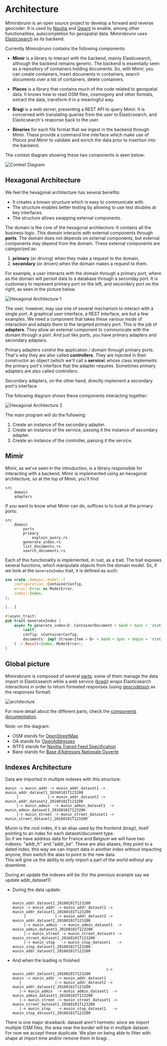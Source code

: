 # Architecture

Mimirsbrunn is an open source project to develop a forward and reverse
geocoder. It is used by [Navitia](https://www.navitia.io/) and
[Qwant](https://www.qwant.com/maps/) to enable, among other functionalities,
autocompletion for geospatial data. Mimirsbrunn uses
[Elasticsearch](https://www.elastic.co/elasticsearch) as its backend.

Currently Mimirsbrunn contains the following components:

* **Mimir** is a library to interact with the backend, mainly Elasticsearch,
  although the backend remains generic. The backend is essentially seen as a
  repository of containers holding documents. So, with Mimir, you can create
  containers, insert documents in containers, search documents over a list of
  containers, delete containers.

* **Places** is a library that contains much of the code related to geospatial
  data. It knows how to read OSM files, cosmogony and other formats, extract
  the data, transform it in a meaningful way.

* **Bragi** is a web server, presenting a REST API to query Mimir. It is
  concerned with translating queries from the user to Elasticsearch, and
  Elasticsearch's response back to the user.

* **Binaries** for each file format that we ingest in the backend through Mimir.
  These provide a command line interface which make use of *Places* and *Mimir*
  to validate and enrich the data prior to insertion into the backend.

The context diagram showing these two components is seen below:

![Context Diagram](./assets/img/architecture/context-diagram.svg)

## Hexagonal Architecture

We feel the hexagonal architecture has several benefits:
* It creates a known structure which is easy to communicate with.
* The structure enables better testing by allowing to use test doubles at key
  interfaces.
* The structure allows swapping external components.

The domain is the core of the hexagonal architecture. It contains all the
business logic. This domain interacts with external components through
**ports**. The domain does not depends on external components, but external
components may depend from the domain. These external components are
categorized as:
1. **primary** (or driving) when they make a request to the domain,
2. **secondary** (or driven) when the domain makes a request to them.

For example, a user interacts with the domain through a primary port, where as
the domain will persist data to a database through a seconday port. It is
customary to represent primary port on the left, and secondary port on the
right, as seen in the picture below.

![Hexagonal Architecture 1](./assets/img/architecture/hexagon-generic-1.2.svg)

The user, however, may use one of several mechanism to interact with a single
port: A graphical user interface, a REST interface, are but a few examples. We
need a component that takes these various mode of interaction and adapts them
to the targeted primary port. This is the job of **adapters**. They allow an
external component to communicate with the domain through a port. And just like
ports, you have primary adapters and secondary adapters. 

Primary adapters control the application / domain through primary ports. That's
why they are also called **controllers**. They are injected in their
constructor an object (which we'll call a **service**) whose class implements
the primary port's interface that the adapter requires. Sometimes primary
adapters are also called controllers.

Secondary adapters, on the other hand, directly implement a secondary port's interface.

The following diagram shows these components interacting together:

![Hexagonal Architecture 2](./assets/img/architecture/hexagon-generic-2.2.svg)

The main program will do the following:
1. Create an instance of the secondary adapter.
2. Create an instance of the service, passing it the instance of secondary adapter.
3. Create an instance of the controller, passing it the service.

## Mimir

Mimir, as we've seen in the introduction, is a library responsible for interacting with a backend.
Mimir is implemented using an hexagonal architecture, so at the top of Mimir, you'll find

```
src
    domain
    adapters
```

If you want to know what Mimir can do, suffices is to look at the primary ports:

```
src
    domain
        ports
	    primary
	        explain_query.rs
		generate_index.rs
		list_documents.rs
		search_documents.rs
```


Each of this functionality is implemented, in rust, as a trait. The trait exposes several functions,
which manipulate objects from the domain model. So, if we look at the `GenerateIndex` trait, it is
defined as such:

```rust
use crate::domain::model::{
    configuration::ContainerConfig,
    error::Error as ModelError,
    index::Index,
};

[...]

#[async_trait]
pub trait GenerateIndex {
    async fn generate_index<D: ContainerDocument + Send + Sync + 'static>(
        &self,
        config: &ContainerConfig,
        documents: impl Stream<Item = D> + Send + Sync + Unpin + 'static,
    ) -> Result<Index, ModelError>;
}
```


## Global picture

Mimirsbrunn is composed of several [parts](https://github.com/CanalTP/mimirsbrunn/blob/master/documentation/components.md): some of them manage the data import in Elasticsearch while a web service ([bragi](https://github.com/CanalTP/mimirsbrunn/blob/master/src/bin/bragi.rs)) wraps Elasticsearch interactions in order to return formated responses (using [geocodejson](https://github.com/geocoders/geocodejson-spec) as the responses format)

![architecture](images/archi.svg)

For more detail about the different parts, check the [components documentation](https://github.com/CanalTP/mimirsbrunn/blob/master/documentation/components.md).

Note: on the diagram:
* OSM stands for [OpenStreetMap](osm.org)
* OA stands for [OpenAddresses](openaddresses.io)
* NTFS stands for [Navitia Transit Feed Specification](https://github.com/CanalTP/navitia/blob/dev/documentation/ntfs/ntfs_0.6.md)
* Bano stands for [Base d'Adresses Nationale Ouverte](https://www.data.gouv.fr/en/datasets/base-d-adresses-nationale-ouverte-bano/)

## Indexes Architecture

Data are imported in multiple indexes with this structure:
```
munin -> munin_addr -> munin_addr_dataset1 -> munin_addr_dataset1_20160101T123200
     |             |-> munin_addr_dataset2 -> munin_addr_dataset2_20160101T123200
     |-> munin_admin  -> munin_admin_dataset1  -> munin_admin_dataset1_20160101T123200
     |-> munin_street -> munin_street_dataset1 -> munin_street_dataset1_20160101T123200
```

Munin is the root index, it's an alias used by the frontend (bragi), itself pointing to an index for each dataset/document type.  
So if we have address data for France and Belgium we will have two indexes: "addr_fr" and "addr_be". These are also aliases, they point to a dated index, this way we can import data in another index without impacting anyone, then switch the alias to point to the new data.  
This will give us the ability to only import a part of the world without any downtime.

During an update the indexes will be (for the previous example say we update addr_dataset1):

- During the data update:
  ```
                                                munin_addr_dataset1_20160201T123200
  munin -> munin_addr -> munin_addr_dataset1 -> munin_addr_dataset1_20160101T123200
       |             |-> munin_addr_dataset2 -> munin_addr_dataset2_20160101T123200
       |-> munin_admin  -> munin_admin_dataset1  -> munin_admin_dataset1_20160101T123200
       |-> munin_street -> munin_street_dataset1 -> munin_street_dataset1_20160101T123200
       |-> munin_stop   -> munin_stop_dataset1   -> munin_stop_dataset1_20160101T123200
  munin_addr_dataset1_20160201T123200
  ```

- And when the loading is finished
  ```
                                            |-> munin_addr_dataset1_20160201T123200
  munin -> munin_addr -> munin_addr_dataset1
     |               |-> munin_addr_dataset2 -> munin_addr_dataset2_20160101T123200
     |-> munin_admin  -> munin_admin_dataset1  -> munin_admin_dataset1_20160101T123200
     |-> munin_street -> munin_street_dataset1 -> munin_street_dataset1_20160101T123200
     |-> munin_stop   -> munin_stop_dataset1   -> munin_stop_dataset1_20160101T123200
   ```

There is one major drawback: dataset aren't hermetic since we import multiple OSM files, the area near the border will be in multiple dataset.  
For now we accept these duplicate. We plan on being able to filter with shape at import time and/or remove them in bragi.
